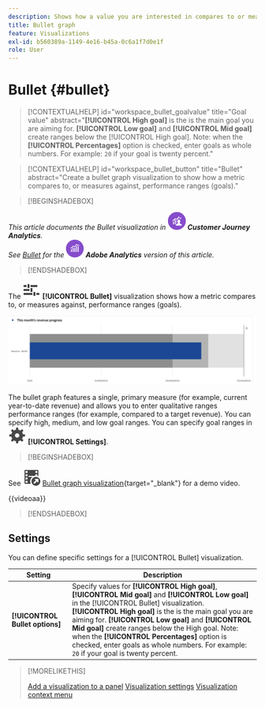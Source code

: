 ```yaml
---
description: Shows how a value you are interested in compares to or measures against other performance ranges (goals).
title: Bullet graph
feature: Visualizations
exl-id: b560389a-1149-4e16-b45a-0c6a1f7d0e1f
role: User
---
```

# Bullet {#bullet}

<!-- markdownlint-disable MD034 -->

>[!CONTEXTUALHELP]
>id="workspace_bullet_goalvalue"
>title="Goal value"
>abstract="**[!UICONTROL High goal]** is the is the main goal you are aiming for. **[!UICONTROL Low goal]** and **[!UICONTROL Mid goal]** create ranges below the [!UICONTROL High goal]. Note: when the **[!UICONTROL Percentages]** option is checked, enter goals as whole numbers. For example: `20` if your goal is twenty percent."

<!-- markdownlint-enable MD034 -->

<!-- markdownlint-disable MD034 -->

>[!CONTEXTUALHELP]
>id="workspace_bullet_button"
>title="Bullet"
>abstract="Create a bullet graph visualization to show how a metric compares to, or measures against, performance ranges (goals)."

<!-- markdownlint-enable MD034 -->

>[!BEGINSHADEBOX]

_This article documents the Bullet visualization in_ ![CustomerJourneyAnalytics](/help/assets/icons/CustomerJourneyAnalytics.svg) _**Customer Journey Analytics**._<br/>_See [Bullet](https://experienceleague.adobe.com/en/docs/analytics/analyze/analysis-workspace/visualizations/bullet-graph) for the_ ![AdobeAnalytics](/help/assets/icons/AdobeAnalytics.svg) _**Adobe Analytics** version of this article._

>[!ENDSHADEBOX]

The ![GraphBullet](/help/assets/icons/GraphBullet.svg) **[!UICONTROL Bullet]** visualization shows how a metric compares to, or measures against, performance ranges (goals). 

 ![Bullet graph visualization](assets/bullet.png)

The bullet graph features a single, primary measure (for example, current year-to-date revenue) and allows you to enter qualitative ranges performance ranges (for example, compared to a target revenue). You can specify high, medium, and low goal ranges. You can specify goal ranges in ![Setting](/help/assets/icons/Setting.svg) **[!UICONTROL Settings]**.

>[!BEGINSHADEBOX]

See ![VideoCheckedOut](/help/assets/icons/VideoCheckedOut.svg) [Bullet graph visualization](https://video.tv.adobe.com/v/23989/?quality=12/?quality=12&learn=on){target="_blank"} for a demo video.

{{videoaa}}

>[!ENDSHADEBOX]


## Settings

You can define specific settings for a [!UICONTROL Bullet] visualization. 

| Setting | Description |
|---|---|
| **[!UICONTROL Bullet options]** | Specify values for **[!UICONTROL High goal]**, **[!UICONTROL Mid goal]** and **[!UICONTROL Low goal]** in the [!UICONTROL Bullet] visualization. <br/>**[!UICONTROL High goal]** is the is the main goal you are aiming for. **[!UICONTROL Low goal]** and **[!UICONTROL Mid goal]** create ranges below the High goal. Note: when the **[!UICONTROL Percentages]** option is checked, enter goals as whole numbers. For example: `20` if your goal is twenty percent. |

>[!MORELIKETHIS]
>
>[Add a visualization to a panel](/help/analysis-workspace/visualizations/freeform-analysis-visualizations.md#add-visualizations-to-a-panel)
>[Visualization settings](/help/analysis-workspace/visualizations/freeform-analysis-visualizations.md#settings)
>[Visualization context menu](/help/analysis-workspace/visualizations/freeform-analysis-visualizations.md#context-menu)
>

